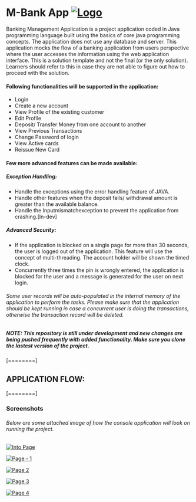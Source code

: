 # M-Bank App [![Logo](https://i.ibb.co/89FrYmC/resize-1639398808159694499-Screenshotfrom20211213175026.png "Logo")](https://ibb.co/L14xN0F "Logo")
Banking Management Application is a project application coded in Java programming language built using the basics of core java programming concepts. The application does not use any database and server. This application mocks the flow of a banking application from users perspective where the user accesses the information using the web application interface. This is a solution template and not the final (or the only solution). Learners should refer to this in case they are not able to figure out how to proceed with the solution. 
 
#### Following functionalities will be supported in the application:
- Login 
- Create a new account
- View Profile of the existing customer
- Edit Profile 
- Deposit/ Transfer Money from one account to another
- View Previous Transactions
- Change Password of login
- View Active cards
- Reissue New Card 
 
#### Few more advanced features can be made available:
##### Exception Handling: 
- Handle the exceptions using the error handling feature of JAVA.
- Handle other features when the deposit fails/ withdrawal amount is greater than the available balance.
- Handle the Inputmismatchexception to prevent the application from crashing.[In-dev]
 
##### Advanced Security: 
- If the application is blocked on a single page for more than 30 seconds, the user is logged out of the application. This feature will use the concept of multi-threading. The account holder will be shown the timed clock. 
- Concurrently three times the pin is wrongly entered, the application is blocked for the user and a message is generated for the user on next login.
 
###### Some user records will be auto-populated in the internal memory of the application to perform the tasks. Please make sure that the application should be kept running in case a concurrent user is doing the transactions, otherwise the transaction record will be deleted.

#####  NOTE: This repository is still under development and new changes are being pushed frequently with added functionality. Make sure you clone the lastest version of the project.
 
[========]

## APPLICATION FLOW:


[========]

### Screenshots

###### Below are some attached image of how the console application will look on running the project.

[![Into Page](https://i.ibb.co/JHJF6Ks/Screenshot-from-2021-12-13-17-50-17.png "Into Page")](https://ibb.co/fHwG62x "Into Page")

[![Page - 1](https://i.ibb.co/6RzyctZ/Screenshot-from-2021-12-13-17-51-57.png "Page - 1")](https://ibb.co/pvc16KP "Page - 1")

[![Page 2](https://i.ibb.co/zncmrR7/Screenshot-from-2021-12-13-17-52-28.png "Page 2")](https://ibb.co/qyGDdsW "Page 2")

[![Page 3](https://i.ibb.co/gmCtLh5/Screenshot-from-2021-12-13-17-53-40.png "Page 3")](https://ibb.co/tQ5YTF7 "Page 3")

[![Page 4](https://i.ibb.co/GC4CC1X/Screenshot-from-2021-12-13-17-54-03.png "Page 4")](https://ibb.co/VMcMMhd "Page 4")


